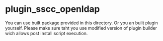 plugin_sscc_openldap
============

You can use built package provided in this directory. Or you an built plugin yourself. Please make sure taht you use modified version
of plugin builder wich allows post install script execution.

